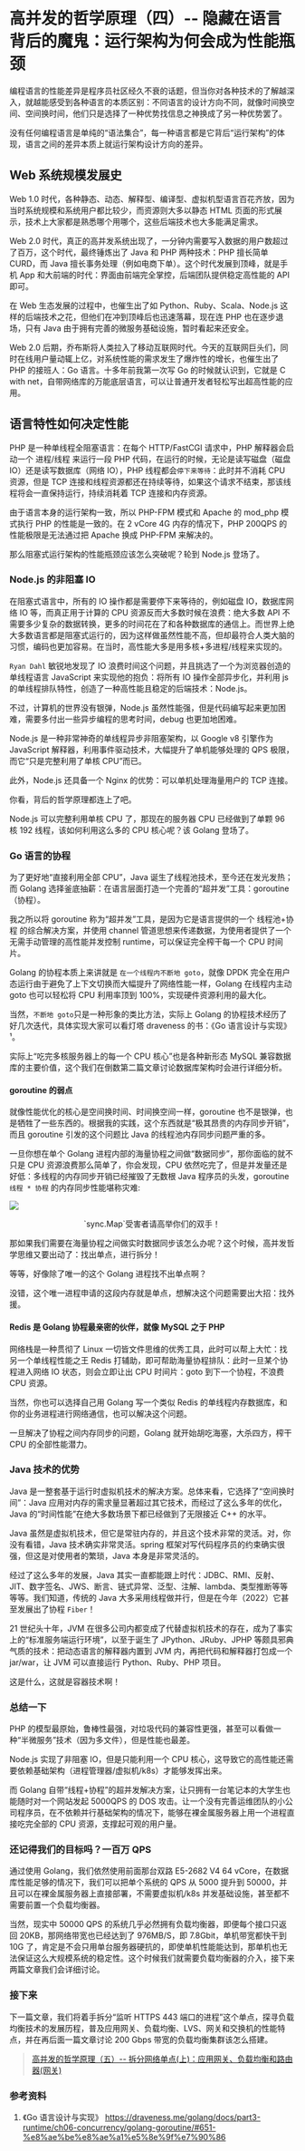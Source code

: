 # 高并发的哲学原理（四）-- 隐藏在语言背后的魔鬼：运行架构为何会成为性能瓶颈

编程语言的性能差异是程序员社区经久不衰的话题，但当你对各种技术的了解越深入，就越能感受到各种语言的本质区别：不同语言的设计方向不同，就像时间换空间、空间换时间，他们只是选择了一种优势找信息之神换成了另一种优势罢了。

没有任何编程语言是单纯的“语法集合”，每一种语言都是它背后“运行架构”的体现，语言之间的差异本质上就运行架构设计方向的差异。

## Web 系统规模发展史

Web 1.0 时代，各种静态、动态、解释型、编译型、虚拟机型语言百花齐放，因为当时系统规模和系统用户都比较少，而资源则大多以静态 HTML 页面的形式展示，技术上大家都是熟悉哪个用哪个，这些后端技术也大多能满足需求。

Web 2.0 时代，真正的高并发系统出现了，一分钟内需要写入数据的用户数超过了百万，这个时代，最终锤炼出了 Java 和 PHP 两种技术：PHP 擅长简单 CURD，而 Java 擅长事务处理（例如电商下单）。这个时代发展到顶峰，就是手机 App 和大前端的时代：界面由前端完全掌控，后端团队提供稳定高性能的 API 即可。

在 Web 生态发展的过程中，也催生出了如 Python、Ruby、Scala、Node.js 这样的后端技术之花，但他们在冲到顶峰后也迅速落幕，现在连 PHP 也在逐步退场，只有 Java 由于拥有完善的微服务基础设施，暂时看起来还安全。

Web 2.0 后期，乔布斯将人类拉入了移动互联网时代。今天的互联网巨头们，同时在线用户量动辄上亿，对系统性能的需求发生了爆炸性的增长，也催生出了 PHP 的接班人：Go 语言。十多年前我第一次写 Go 的时候就认识到，它就是 C with net，自带网络库的万能底层语言，可以让普通开发者轻松写出超高性能的应用。

## 语言特性如何决定性能

PHP 是一种单线程全阻塞语言：在每个 HTTP/FastCGI 请求中，PHP 解释器会启动一个 进程/线程 来运行一段 PHP 代码，在运行的时候，无论是读写磁盘（磁盘 IO）还是读写数据库（网络 IO），PHP 线程都会`停下来等待`：此时并不消耗 CPU 资源，但是 TCP 连接和线程资源都还在持续等待，如果这个请求不结束，那该线程将会一直保持运行，持续消耗着 TCP 连接和内存资源。

由于语言本身的运行架构一致，所以 PHP-FPM 模式和 Apache 的 mod_php 模式执行 PHP 的性能是一致的。在 2 vCore 4G 内存的情况下，PHP 200QPS 的性能极限是无法通过把 Apache 换成 PHP-FPM 来解决的。

那么阻塞式运行架构的性能瓶颈应该怎么突破呢？轮到 Node.js 登场了。

### Node.js 的非阻塞 IO

在阻塞式语言中，所有的 IO 操作都是需要停下来等待的，例如磁盘 IO，数据库网络 IO 等，而真正用于计算的 CPU 资源反而大多数时候在浪费：绝大多数 API 不需要多少复杂的数据转换，更多的时间花在了和各种数据库的通信上。而世界上绝大多数语言都是阻塞式运行的，因为这样做虽然性能不高，但却最符合人类大脑的习惯，编码也更加容易。在当时，高性能大多是用多核+多进程/线程来实现的。

`Ryan Dahl` 敏锐地发现了 IO 浪费时间这个问题，并且挑选了一个为浏览器创造的单线程语言 JavaScript 来实现他的抱负：将所有 IO 操作全部异步化，并利用 js 的单线程排队特性，创造了一种高性能且稳定的后端技术：Node.js。

不过，计算机的世界没有银弹，Node.js 虽然性能强，但是代码编写起来更加困难，需要多付出一些异步编程的思考时间，debug 也更加地困难。

Node.js 是一种非常神奇的单线程异步非阻塞架构，以 Google v8 引擎作为 JavaScript 解释器，利用事件驱动技术，大幅提升了单机能够处理的 QPS 极限，而它“只是完整利用了单核 CPU”而已。

此外，Node.js 还具备一个 Nginx 的优势：可以单机处理海量用户的 TCP 连接。

你看，背后的哲学原理都连上了吧。

Node.js 可以完整利用单核 CPU 了，那现在的服务器 CPU 已经做到了单颗 96 核 192 线程，该如何利用这么多的 CPU 核心呢？该 Golang 登场了。

### Go 语言的协程

为了更好地“直接利用全部 CPU”，Java 诞生了线程池技术，至今还在发光发热；而 Golang 选择釜底抽薪：在语言层面打造一个完善的“超并发”工具：goroutine（协程）。

我之所以将 goroutine 称为“超并发”工具，是因为它是语言提供的一个 线程池+协程 的综合解决方案，并使用 channel 管道思想来传递数据，为使用者提供了一个无需手动管理的高性能并发控制 runtime，可以保证完全榨干每一个 CPU 时间片。

Golang 的协程本质上来讲就是 `在一个线程内不断地 goto`，就像 DPDK 完全在用户态运行由于避免了上下文切换而大幅提升了网络性能一样，Golang 在线程内主动 goto 也可以轻松将 CPU 利用率顶到 100%，实现硬件资源利用的最大化。

当然，`不断地 goto`只是一种形象的类比方法，实际上 Golang 的协程技术经历了好几次迭代，具体实现大家可以看灯塔 draveness 的书：《Go 语言设计与实现》¹。

实际上“吃完多核服务器上的每一个 CPU 核心”也是各种新形态 MySQL 兼容数据库的主要价值，这个我们在倒数第二篇文章讨论数据库架构时会进行详细分析。

#### goroutine 的弱点

就像性能优化的核心是空间换时间、时间换空间一样，goroutine 也不是银弹，也是牺牲了一些东西的。根据我的实践，这个东西就是“极其昂贵的内存同步开销”，而且 goroutine 引发的这个问题比 Java 的线程池内存同步问题严重的多。

一旦你想在单个 Golang 进程内部的海量协程之间做“数据同步”，那你面临的就不只是 CPU 资源浪费那么简单了，你会发现，CPU 依然吃完了，但是并发量还是好低：多线程的内存同步开销已经摧毁了无数根 Java 程序员的头发，goroutine `线程 * 协程` 的内存同步性能堪称灾难:

![](https://qn.lvwenhan.com/2022-12-28-16721653295751.jpg)

<center>`sync.Map`受害者请高举你们的双手！</center>

那如果我们需要在海量协程之间做实时数据同步该怎么办呢？这个时候，高并发哲学思维又要出动了：找出单点，进行拆分！

等等，好像除了唯一的这个 Golang 进程找不出单点啊？

没错，这个唯一进程申请的这段内存就是单点，想解决这个问题需要出大招：找外援。

#### Redis 是 Golang 协程最亲密的伙伴，就像 MySQL 之于 PHP

网络栈是一种贯彻了 Linux 一切皆文件思维的优秀工具，此时可以帮上大忙：找另一个单线程性能之王 Redis 打辅助，即可帮助海量协程排队：此时一旦某个协程进入网络 IO 状态，则会立即让出 CPU 时间片：goto 到下一个协程，不浪费 CPU 资源。

当然，你也可以选择自己用 Golang 写一个类似 Redis 的单线程内存数据库，和你的业务进程进行网络通信，也可以解决这个问题。

一旦解决了协程之间内存同步的问题，Golang 就开始胡吃海塞，大杀四方，榨干 CPU 的全部性能潜力。

### Java 技术的优势

Java 是一整套基于运行时虚拟机技术的解决方案。总体来看，它选择了“空间换时间”：Java 应用对内存的需求量显著超过其它技术，而经过了这么多年的优化，Java 的“时间性能”在绝大多数场景下都已经做到了无限接近 C++ 的水平。

Java 虽然是虚拟机技术，但它是常驻内存的，并且这个技术非常的灵活。对，你没有看错，Java 技术确实非常灵活。spring 框架对写代码程序员的约束确实很强，但这是对使用者的繁琐，Java 本身是非常灵活的。

经过了这么多年的发展，Java 其实一直都能跟上时代：JDBC、RMI、反射、JIT、数字签名、JWS、断言、链式异常、泛型、注解、lambda、类型推断等等等等。我们知道，传统的 Java 大多采用线程做并行，但是在今年（2022）它甚至发展出了协程 `Fiber`！

21 世纪头十年，JVM 在很多公司内都变成了代替虚拟机技术的存在，成为了事实上的“标准服务端运行环境”，以至于诞生了 JPython、JRuby、JPHP 等颇具邪典气质的技术：把动态语言的解释器内置到 JVM 内，再把代码和解释器打包成一个 jar/war，让 JVM 可以直接运行 Python、Ruby、PHP 项目。

这是什么，这就是容器技术啊！

### 总结一下

PHP 的模型最原始，鲁棒性最强，对垃圾代码的兼容性更强，甚至可以看做一种“半微服务”技术（因为多文件），但是性能也最差。

Node.js 实现了非阻塞 IO，但是只能利用一个 CPU 核心，这导致它的高性能还需要依赖基础架构（进程管理器/虚拟机/k8s）才能够发挥出来。

而 Golang 自带“线程+协程”的超并发解决方案，让只拥有一台笔记本的大学生也能随时对一个网站发起 5000QPS 的 DOS 攻击。让一个没有完善运维团队的小公司程序员，在不依赖并行基础架构的情况下，能够在裸金属服务器上用一个进程直接吃完全部的 CPU 资源，支撑起可观的用户量。

### 还记得我们的目标吗？一百万 QPS

通过使用 Golang，我们依然使用前面那台双路 E5-2682 V4 64 vCore，在数据库性能足够的情况下，我们可以把单个系统的 QPS 从 5000 提升到 50000，并且可以在裸金属服务器上直接部署，不需要虚拟机/k8s 并发基础设施，甚至都不需要前置一个负载均衡器。

当然，现实中 50000 QPS 的系统几乎必然拥有负载均衡器，即便每个接口只返回 20KB，那网络带宽也已经达到了 976MB/S，即 7.8Gbit，单机带宽都快干到 10G 了，肯定是不会只用单台服务器硬抗的，即使单机性能能达到，那单机也无法保证这么大规模系统的稳定性。这个时候我们就需要负载均衡器的介入，接下来两篇文章我们会详细讨论。

### 接下来

下一篇文章，我们将着手拆分“监听 HTTPS 443 端口的进程”这个单点，探寻负载均衡技术的发展历程，普及应用网关、负载均衡、LVS、网关和交换机的性能特点，并在再后面一篇文章讨论 200 Gbps 带宽的负载均衡集群该怎么搭建。

> [高并发的哲学原理（五）-- 拆分网络单点(上)：应用网关、负载均衡和路由器(网关)](https://github.com/johnlui/PPHC/tree/main/05.%20%E6%8B%86%E5%88%86%E7%BD%91%E7%BB%9C%E5%8D%95%E7%82%B9(%E4%B8%8A)%EF%BC%9A%E5%BA%94%E7%94%A8%E7%BD%91%E5%85%B3%E3%80%81%E8%B4%9F%E8%BD%BD%E5%9D%87%E8%A1%A1%E5%92%8C%E8%B7%AF%E7%94%B1%E5%99%A8(%E7%BD%91%E5%85%B3))

### 参考资料

1. 《Go 语言设计与实现》 https://draveness.me/golang/docs/part3-runtime/ch06-concurrency/golang-goroutine/#651-%e8%ae%be%e8%ae%a1%e5%8e%9f%e7%90%86
